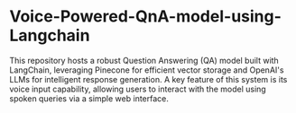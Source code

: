 # Voice-Powered-QnA-model-using-Langchain
This repository hosts a robust Question Answering (QA) model built with LangChain, leveraging Pinecone for efficient vector storage and OpenAI's LLMs for intelligent response generation. A key feature of this system is its voice input capability, allowing users to interact with the model using spoken queries via a simple web interface.
